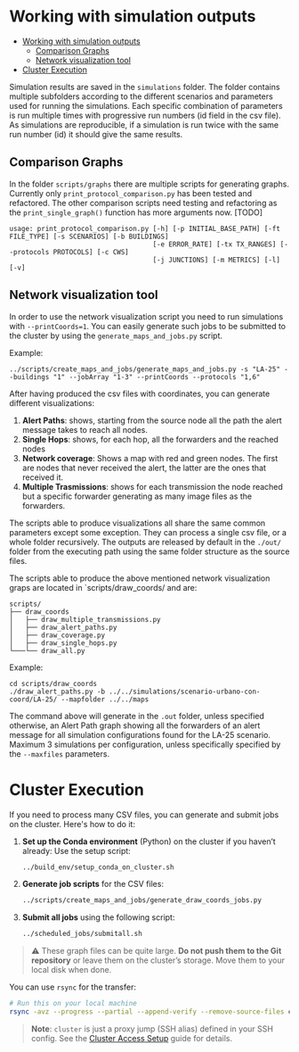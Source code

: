 # Working with simulation outputs
- [Working with simulation outputs](#working-with-simulation-outputs)
  - [Comparison Graphs](#comparison-graphs)
  - [Network visualization tool](#network-visualization-tool)
- [Cluster Execution](#cluster-execution)

Simulation results are saved in the `simulations` folder. The folder contains multiple subfolders according to the different scenarios and parameters used for running the simulations. Each specific combination of parameters is run multiple times with progressive run numbers (id field in the csv file). As simulations are reproducible, if a simulation is run twice with the same run number (id) it should give the same results.

## Comparison Graphs
In the folder `scripts/graphs` there are multiple scripts for generating graphs. Currently only `print_protocol_comparison.py` has been tested and refactored. The other comparison scripts need testing and refactoring as the `print_single_graph()` function has more arguments now. [TODO]

```
usage: print_protocol_comparison.py [-h] [-p INITIAL_BASE_PATH] [-ft FILE_TYPE] [-s SCENARIOS] [-b BUILDINGS]
                                    [-e ERROR_RATE] [-tx TX_RANGES] [--protocols PROTOCOLS] [-c CWS]
                                    [-j JUNCTIONS] [-m METRICS] [-l] [-v]
```

## Network visualization tool
In order to use the network visualization script you need to run simulations with  `--printCoords=1`. You can easily generate such jobs to be submitted to the cluster by using the `generate_maps_and_jobs.py` script.

Example:

```
../scripts/create_maps_and_jobs/generate_maps_and_jobs.py -s "LA-25" --buildings "1" --jobArray "1-3" --printCoords --protocols "1,6"
```

After having produced the csv files with coordinates, you can generate different visualizations:

1. **Alert Paths**: shows, starting from the source node all the path the alert message takes to reach all nodes.
2. **Single Hops**: shows, for each hop, all the forwarders and the reached nodes
3. **Network coverage**: Shows a map with red and green nodes. The first are nodes that never received the alert, the latter are the ones that received it.
4. **Multiple Trasmissions**: shows for each transmission the node reached but a specific forwarder generating as many image files as the forwarders.

The scripts able to produce visualizations all share the same common parameters except some exception. They can process a single csv file, or a whole folder recursively. The outputs are released by default in the `./out/` folder from the executing path using the same folder structure as the source files.

The scripts able to produce the above mentioned network visualization graps are located in `scripts/draw_coords/ and are:

```plaintext
scripts/
├── draw_coords
│   ├── draw_multiple_transmissions.py
│   ├── draw_alert_paths.py
│   ├── draw_coverage.py
│   ├── draw_single_hops.py
└───└── draw_all.py
```


Example:

```
cd scripts/draw_coords
./draw_alert_paths.py -b ../../simulations/scenario-urbano-con-coord/LA-25/ --mapfolder ../../maps
```

The command above will generate in the `.out` folder, unless specified otherwise, an Alert Path graph showing all the forwarders of an alert message for all  simulation configurations found for the LA-25 scenario. Maximum 3 simulations per configuration, unless specifically specified by the `--maxfiles` parameters.

# Cluster Execution

If you need to process many CSV files, you can generate and submit jobs on the cluster. Here's how to do it:

1. **Set up the Conda environment** (Python) on the cluster if you haven’t already:
   Use the setup script:

   ```bash
   ../build_env/setup_conda_on_cluster.sh
   ```

2. **Generate job scripts** for the CSV files:

   ```bash
   ../scripts/create_maps_and_jobs/generate_draw_coords_jobs.py
   ```

3. **Submit all jobs** using the following script:

   ```bash
   ../scheduled_jobs/submitall.sh
   ```

> ⚠️ These graph files can be quite large. **Do not push them to the Git repository** or leave them on the cluster’s storage. Move them to your local disk when done.

You can use `rsync` for the transfer:

```bash
# Run this on your local machine
rsync -avz --progress --partial --append-verify --remove-source-files cluster:/storage/username/Vanets-ns3-fb/scripts/draw_coords/out/ /path/to/your/local/disk
```

> **Note**: `cluster` is just a proxy jump (SSH alias) defined in your SSH config.
See the [Cluster Access Setup](CLUSTER_ACCESS_SETUP.md) guide for details.